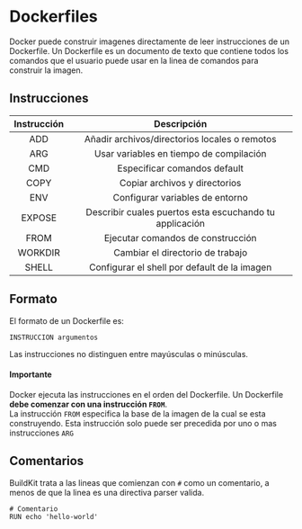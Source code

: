 # Dockerfiles
Docker puede construir imagenes directamente de leer instrucciones de un Dockerfile. Un Dockerfile es un documento de texto que contiene todos los comandos que el usuario puede usar en la linea de comandos para construir la imagen.

## Instrucciones

| Instrucción  | Descripción |
| :-------------: |:-------------:|
| ADD           | Añadir archivos/directorios locales o remotos     |
| ARG           | Usar variables en tiempo de compilación     |
| CMD           | Especificar comandos default     |
| COPY          | Copiar archivos y directorios   |
| ENV           | Configurar variables de entorno   |
| EXPOSE        | Describir cuales puertos esta escuchando tu applicación   |
| FROM          | Ejecutar comandos de construcción  |
| WORKDIR       | Cambiar el directorio de trabajo  |
| SHELL       | Configurar el shell por default de la imagen  |

## Formato
El formato de un Dockerfile es:
```
INSTRUCCION argumentos
```
Las instrucciones no distinguen entre mayúsculas o minúsculas.

#### Importante
Docker ejecuta las instrucciones en el orden del Dockerfile. Un Dockerfile **debe comenzar con una instrucción ```FROM```**.  
La instrucción ```FROM``` especifica la base de la imagen de la cual se esta construyendo. Esta instrucción solo puede ser precedida por uno o mas instrucciones ```ARG```

## Comentarios
BuildKit trata a las lineas que comienzan con ```#``` como un comentario, a menos de que la linea es una directiva parser valida.

```docker
# Comentario
RUN echo 'hello-world'
```

